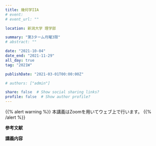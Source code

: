 ```yaml
---
title: 幾何学IIA
# event: 
# event_url: ""

location: 新潟大学 理学部

summary: "第3ターム月曜3限"
# abstract: ""

date: "2021-10-04"
date_end: "2021-11-29"
all_day: true
tag: "2021W"

publishDate: "2021-03-01T00:00:00Z"

# authors: ["admin"]

share: false  # Show social sharing links?
profile: false  # Show author profile?
---
```

{{% alert warning %}}
本講義はZoomを用いてウェブ上で行います。
{{% /alert %}}

**参考文献**

**講義内容**

